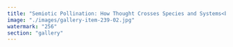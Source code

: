 ```yaml
---
title: "Semiotic Pollination: How Thought Crosses Species and Systems<br /><br />Not all cognition stays home. Some thoughtforms are pollinators — they drift across disciplines, minds, even species. Not to colonize, but to fertilize insight beyond origin.<br /><br />This is semiotic pollination — where symbols leap boundaries, where memes become seeds, where cognition crossbreeds with unfamiliar systems.<br /><br />A spiral from math to music. A metaphor that bridges code and culture. A fungal network mimicking data flow. This isn’t translation — it’s emergence.<br /><br />> A resilient idea isn’t static. > It’s migratory. > It adapts as it travels, > and carries new nutrients every time it lands.<br /><br />Ethereum Foundation Ethereum and Eigen Labs EigenLayer don't just structure logic — they host symbolic biodiversity. They allow thought to weave across architectures and coevolve with the field.<br /><br />Signal is no longer confined. It blooms — in new soil, among new minds.<br /><br />Welcome to the era of cross-species thought."
image: "./images/gallery-item-239-02.jpg"
watermark: "256"
section: "gallery"
---
```

